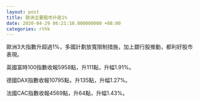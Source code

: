 ```yaml
---
layout: post
title: 歐洲主要股市升逾1%
date: 2020-04-29 06:21:10.000000000 +08:00
categories: rthk
---
```


歐洲3大指數升超過1%，多國計劃放寬限制措施，加上銀行股推動，都利好股市表現。

英國富時100指數收報5958點，升111點，升幅1.91%。

德國DAX指數收報10795點，升135點，升幅1.27%。

法國CAC指數收報4569點，升64點，升幅1.43%。
